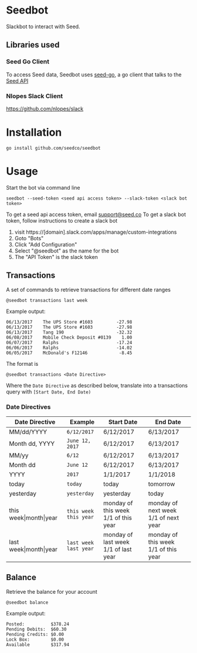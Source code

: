 # Seedbot
Slackbot to interact with Seed.

## Libraries used
### Seed Go Client
To access Seed data, Seedbot uses [seed-go](https://www.github.com/seedco/seedgo), a go client that talks to the [Seed API](http://docs.seed.co/v1.0/docs)

### Nlopes Slack Client
https://github.com/nlopes/slack

# Installation

```
go install github.com/seedco/seedbot

```

# Usage
Start the bot via command line
```
seedbot --seed-token <seed api access token> --slack-token <slack bot token>
```
To get a seed api access token, email support@seed.co
To get a slack bot token, follow instructions to create a slack bot

1. visit https://[domain].slack.com/apps/manage/custom-integrations
2. Goto "Bots"
3. Click "Add Configuration"
4. Select "@seedbot" as the name for the bot
5. The "API Token" is the slack token

## Transactions
A set of commands to retrieve transactions for different date ranges

```
@seedbot transactions last week
```

Example output:
```
06/13/2017    The UPS Store #1603         -27.98
06/13/2017    The UPS Store #1603         -27.98
06/13/2017    Tang 190                    -32.32
06/08/2017    Mobile Check Deposit #0139    1.00
06/07/2017    Ralphs                      -17.24
06/06/2017    Ralphs                      -14.02
06/05/2017    McDonald's F12146            -8.45
```

The format is

```
@seedbot transactions <Date Directive>
```

Where the `Date Directive` as described below, translate into a transactions query with `[Start Date, End Date)`

### Date Directives

| Date Directive | Example | Start Date | End Date |
| -------------- | --------| ---------- | -------- |
| MM/dd/YYYY | `6/12/2017` | 6/12/2017 | 6/13/2017 |
| Month dd, YYYY | `June 12, 2017` | 6/12/2017 | 6/13/2017 |
| MM/yy | `6/12` | 6/12/2017 | 6/13/2017 |
| Month dd | `June 12` |  6/12/2017 | 6/13/2017 |
| YYYY | `2017` | 1/1/2017 | 1/1/2018 |
| today | `today` | today | tomorrow |
| yesterday | `yesterday` | yesterday | today |
| this week&#124;month&#124;year | `this week`<br>`this year` | monday of this week<br>1/1 of this year | monday of next week<br>1/1 of next year |
| last week&#124;month&#124;year | `last week`<br>`last year` | monday of last week<br>1/1 of last year | monday of this week<br>1/1 of this year |


## Balance
Retrieve the balance for your account


```
@seedbot balance
```

Example output:
```
Posted:          $378.24
Pending Debits:  $60.30
Pending Credits: $0.00
Lock Box:        $0.00
Available        $317.94
```
